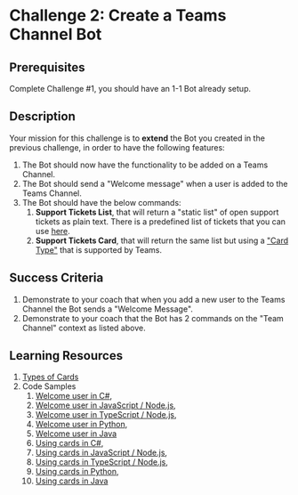# Challenge 2: Create a Teams Channel Bot

## Prerequisites

Complete Challenge #1, you should have an 1-1 Bot already setup.

## Description

Your mission for this challenge is to **extend** the Bot you created in the previous challenge, in order to have the following features:

1. The Bot should now have the functionality to be added on a Teams Channel.
2. The Bot should send a "Welcome message" when a user is added to the Teams Channel.
3. The Bot should have the below commands:
    1. **Support Tickets List**, that will return a "static list" of open support tickets as plain text. There is a predefined list of tickets that you can use [here](https://github.com/LevonDX/Teams-Hack-event-March-2022/blob/main/Challenge%202/Resources/SupportTickets.csv).
    2. **Support Tickets Card**, that will return the same list but using a ["Card Type"](https://docs.microsoft.com/en-us/microsoftteams/platform/task-modules-and-cards/cards/cards-reference) that is supported by Teams.

## Success Criteria

1. Demonstrate to your coach that when you add a new user to the Teams Channel the Bot sends a "Welcome Message".
2. Demonstrate to your coach that the Bot has 2 commands on the "Team Channel" context as listed above.

## Learning Resources

1. [Types of Cards](https://docs.microsoft.com/en-us/microsoftteams/platform/task-modules-and-cards/cards/cards-reference)
1. Code Samples
    1. [Welcome user in C#](https://github.com/microsoft/BotBuilder-Samples/blob/main/samples/csharp_dotnetcore/03.welcome-user),
    2. [Welcome user in JavaScript / Node.js](https://github.com/microsoft/BotBuilder-Samples/blob/main/samples/javascript_nodejs/03.welcome-users),
    3. [Welcome user in TypeScript / Node.js](https://github.com/microsoft/BotBuilder-Samples/blob/main/samples/typescript_nodejs/03.welcome-users),
    4. [Welcome user in Python](https://github.com/microsoft/BotBuilder-Samples/blob/main/samples/python/03.welcome-user),
    5. [Welcome user in Java](https://github.com/microsoft/BotBuilder-Samples/blob/main/samples/java_springboot/03.welcome-user)
    6. [Using cards in C#](https://github.com/microsoft/BotBuilder-Samples/blob/main/samples/csharp_dotnetcore/06.using-cards),
    7. [Using cards in JavaScript / Node.js](https://github.com/microsoft/BotBuilder-Samples/blob/main/samples/javascript_nodejs/05.multi-turn-prompt),
    8. [Using cards in TypeScript / Node.js](https://github.com/microsoft/BotBuilder-Samples/blob/main/samples/typescript_nodejs/06.using-cards),
    9. [Using cards in Python](https://github.com/microsoft/BotBuilder-Samples/blob/main/samples/python/06.using-cards),
    10. [Using cards in Java](https://github.com/microsoft/BotBuilder-Samples/blob/main/samples/java_springboot/06.using-cardshttps://github.com/microsoft/BotBuilder-Samples/blob/main/samples/java_springboot/06.using-cardshttps://github.com/microsoft/BotBuilder-Samples/blob/main/samples/java_springboot/06.using-cards)
